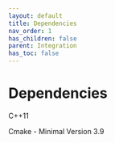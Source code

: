 ```yaml
---
layout: default
title: Dependencies
nav_order: 1
has_children: false
parent: Integration
has_toc: false
---
```

# Dependencies

C++11

Cmake - Minimal Version 3.9




<!-- Generated with mdsplit: https://github.com/alandefreitas/mdsplit -->
